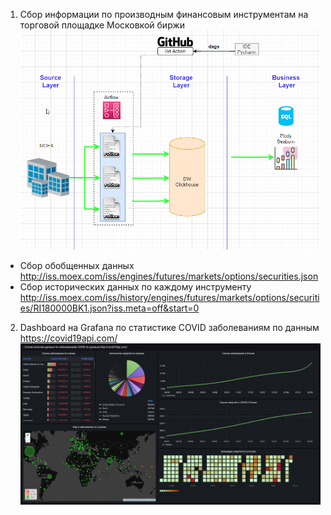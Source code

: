 1. Сбор информации по производным финансовым инструментам на торговой площадке Московкой биржи
![alt text](https://github.com/bodya/pen_projects/blob/main/images/Архитектура%20аналитического%20решения.png)

- Сбор обобщенных данных http://iss.moex.com/iss/engines/futures/markets/options/securities.json
- Сбор исторических данных по каждому инструменту http://iss.moex.com/iss/history/engines/futures/markets/options/securities/RI180000BK1.json?iss.meta=off&start=0

2. Dashboard на Grafana по статистике COVID заболеваниям по данным https://covid19api.com/
![alt text](https://github.com/bodya/pen_projects/blob/main/images/Grafana_dashboard_COVID.PNG)
